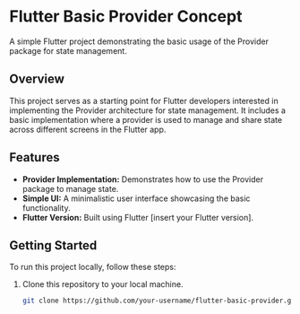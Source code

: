 # Flutter Basic Provider Concept

A simple Flutter project demonstrating the basic usage of the Provider package for state management.

## Overview

This project serves as a starting point for Flutter developers interested in implementing the Provider architecture for state management. It includes a basic implementation where a provider is used to manage and share state across different screens in the Flutter app.

## Features

- **Provider Implementation:** Demonstrates how to use the Provider package to manage state.
- **Simple UI:** A minimalistic user interface showcasing the basic functionality.
- **Flutter Version:** Built using Flutter [insert your Flutter version].

## Getting Started

To run this project locally, follow these steps:

1. Clone this repository to your local machine.
   ```bash
   git clone https://github.com/your-username/flutter-basic-provider.git
